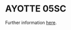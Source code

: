 # AYOTTE 05SC

Further information <a href="https://nbviewer.jupyter.org/github/GdR-DEPHY/DEPHY-SCM/blob/master/AYOTTE/05SC/README.ipynb" target="_blank">here</a>.
